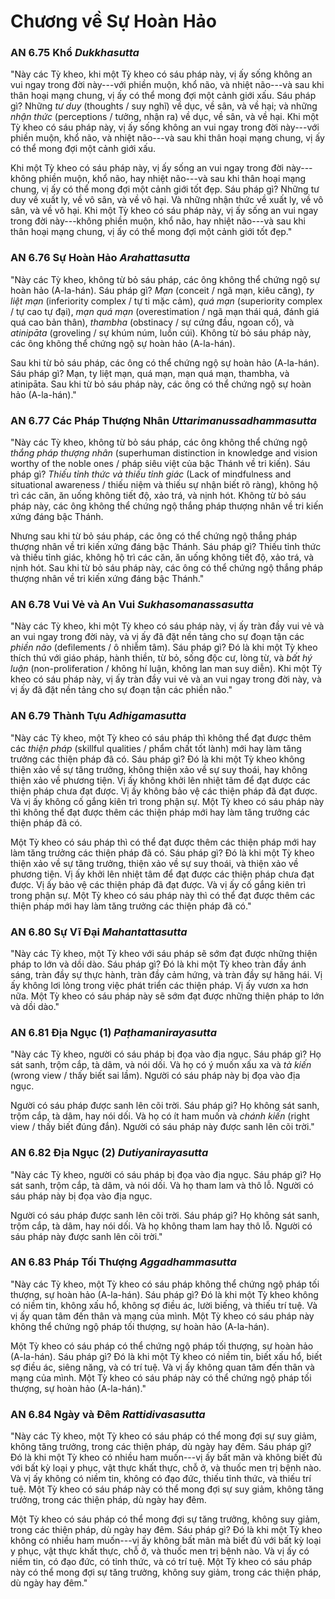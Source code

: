 # Chương về Sự Hoàn Hảo

### AN 6.75 Khổ *Dukkhasutta*

"Này các Tỳ kheo, khi một Tỳ kheo có sáu pháp này, vị ấy sống không an vui ngay trong đời này---với phiền muộn, khổ não, và nhiệt não---và sau khi thân hoại mạng chung, vị ấy có thể mong đợi một cảnh giới xấu. Sáu pháp gì? Những *tư duy* (thoughts / suy nghĩ) về dục, về sân, và về hại; và những *nhận thức* (perceptions / tưởng, nhận ra) về dục, về sân, và về hại. Khi một Tỳ kheo có sáu pháp này, vị ấy sống không an vui ngay trong đời này---với phiền muộn, khổ não, và nhiệt não---và sau khi thân hoại mạng chung, vị ấy có thể mong đợi một cảnh giới xấu.

Khi một Tỳ kheo có sáu pháp này, vị ấy sống an vui ngay trong đời này---không phiền muộn, khổ não, hay nhiệt não---và sau khi thân hoại mạng chung, vị ấy có thể mong đợi một cảnh giới tốt đẹp. Sáu pháp gì? Những tư duy về xuất ly, về vô sân, và về vô hại. Và những nhận thức về xuất ly, về vô sân, và về vô hại. Khi một Tỳ kheo có sáu pháp này, vị ấy sống an vui ngay trong đời này---không phiền muộn, khổ não, hay nhiệt não---và sau khi thân hoại mạng chung, vị ấy có thể mong đợi một cảnh giới tốt đẹp."

<!--pg-->
### AN 6.76 Sự Hoàn Hảo *Arahattasutta*

"Này các Tỳ kheo, không từ bỏ sáu pháp, các ông không thể chứng ngộ sự hoàn hảo (A-la-hán). Sáu pháp gì? *Mạn* (conceit / ngã mạn, kiêu căng), *ty liệt mạn* (inferiority complex / tự ti mặc cảm), *quá mạn* (superiority complex / tự cao tự đại), *mạn quá mạn* (overestimation / ngã mạn thái quá, đánh giá quá cao bản thân), *thambha* (obstinacy / sự cứng đầu, ngoan cố), và *atinipāta* (groveling / sự khúm núm, luồn cúi). Không từ bỏ sáu pháp này, các ông không thể chứng ngộ sự hoàn hảo (A-la-hán).

Sau khi từ bỏ sáu pháp, các ông có thể chứng ngộ sự hoàn hảo (A-la-hán). Sáu pháp gì? Mạn, ty liệt mạn, quá mạn, mạn quá mạn, thambha, và atinipāta. Sau khi từ bỏ sáu pháp này, các ông có thể chứng ngộ sự hoàn hảo (A-la-hán)."

<!--pg-->
### AN 6.77 Các Pháp Thượng Nhân *Uttarimanussadhammasutta*

"Này các Tỳ kheo, không từ bỏ sáu pháp, các ông không thể chứng ngộ *thắng pháp thượng nhân* (superhuman distinction in knowledge and vision worthy of the noble ones / pháp siêu việt của bậc Thánh về tri kiến). Sáu pháp gì? *Thiếu tỉnh thức và thiếu tỉnh giác* (Lack of mindfulness and situational awareness / thiếu niệm và thiếu sự nhận biết rõ ràng), không hộ trì các căn, ăn uống không tiết độ, xảo trá, và nịnh hót. Không từ bỏ sáu pháp này, các ông không thể chứng ngộ thắng pháp thượng nhân về tri kiến xứng đáng bậc Thánh.

Nhưng sau khi từ bỏ sáu pháp, các ông có thể chứng ngộ thắng pháp thượng nhân về tri kiến xứng đáng bậc Thánh. Sáu pháp gì? Thiếu tỉnh thức và thiếu tỉnh giác, không hộ trì các căn, ăn uống không tiết độ, xảo trá, và nịnh hót. Sau khi từ bỏ sáu pháp này, các ông có thể chứng ngộ thắng pháp thượng nhân về tri kiến xứng đáng bậc Thánh."

<!--pg-->
### AN 6.78 Vui Vẻ và An Vui *Sukhasomanassasutta*

"Này các Tỳ kheo, khi một Tỳ kheo có sáu pháp này, vị ấy tràn đầy vui vẻ và an vui ngay trong đời này, và vị ấy đã đặt nền tảng cho sự đoạn tận các *phiền não* (defilements / ô nhiễm tâm). Sáu pháp gì? Đó là khi một Tỳ kheo thích thú với giáo pháp, hành thiền, từ bỏ, sống độc cư, lòng từ, và *bất hý luận* (non-proliferation / không hí luận, không lan man suy diễn). Khi một Tỳ kheo có sáu pháp này, vị ấy tràn đầy vui vẻ và an vui ngay trong đời này, và vị ấy đã đặt nền tảng cho sự đoạn tận các phiền não."

<!--pg-->
### AN 6.79 Thành Tựu *Adhigamasutta*

"Này các Tỳ kheo, một Tỳ kheo có sáu pháp thì không thể đạt được thêm các *thiện pháp* (skillful qualities / phẩm chất tốt lành) mới hay làm tăng trưởng các thiện pháp đã có. Sáu pháp gì? Đó là khi một Tỳ kheo không thiện xảo về sự tăng trưởng, không thiện xảo về sự suy thoái, hay không thiện xảo về phương tiện. Vị ấy không khởi lên nhiệt tâm để đạt được các thiện pháp chưa đạt được. Vị ấy không bảo vệ các thiện pháp đã đạt được. Và vị ấy không cố gắng kiên trì trong phận sự. Một Tỳ kheo có sáu pháp này thì không thể đạt được thêm các thiện pháp mới hay làm tăng trưởng các thiện pháp đã có.

Một Tỳ kheo có sáu pháp thì có thể đạt được thêm các thiện pháp mới hay làm tăng trưởng các thiện pháp đã có. Sáu pháp gì? Đó là khi một Tỳ kheo thiện xảo về sự tăng trưởng, thiện xảo về sự suy thoái, và thiện xảo về phương tiện. Vị ấy khởi lên nhiệt tâm để đạt được các thiện pháp chưa đạt được. Vị ấy bảo vệ các thiện pháp đã đạt được. Và vị ấy cố gắng kiên trì trong phận sự. Một Tỳ kheo có sáu pháp này thì có thể đạt được thêm các thiện pháp mới hay làm tăng trưởng các thiện pháp đã có."

<!--pg-->
### AN 6.80 Sự Vĩ Đại *Mahantattasutta*

"Này các Tỳ kheo, một Tỳ kheo với sáu pháp sẽ sớm đạt được những thiện pháp to lớn và dồi dào. Sáu pháp gì? Đó là khi một Tỳ kheo tràn đầy ánh sáng, tràn đầy sự thực hành, tràn đầy cảm hứng, và tràn đầy sự hăng hái. Vị ấy không lơi lỏng trong việc phát triển các thiện pháp. Vị ấy vươn xa hơn nữa. Một Tỳ kheo có sáu pháp này sẽ sớm đạt được những thiện pháp to lớn và dồi dào."

<!--pg-->
### AN 6.81 Địa Ngục (1) *Paṭhamanirayasutta*

"Này các Tỳ kheo, người có sáu pháp bị đọa vào địa ngục. Sáu pháp gì? Họ sát sanh, trộm cắp, tà dâm, và nói dối. Và họ có ý muốn xấu xa và *tà kiến* (wrong view / thấy biết sai lầm). Người có sáu pháp này bị đọa vào địa ngục.

Người có sáu pháp được sanh lên cõi trời. Sáu pháp gì? Họ không sát sanh, trộm cắp, tà dâm, hay nói dối. Và họ có ít ham muốn và *chánh kiến* (right view / thấy biết đúng đắn). Người có sáu pháp này được sanh lên cõi trời."

<!--pg-->
### AN 6.82 Địa Ngục (2) *Dutiyanirayasutta*

"Này các Tỳ kheo, người có sáu pháp bị đọa vào địa ngục. Sáu pháp gì? Họ sát sanh, trộm cắp, tà dâm, và nói dối. Và họ tham lam và thô lỗ. Người có sáu pháp này bị đọa vào địa ngục.

Người có sáu pháp được sanh lên cõi trời. Sáu pháp gì? Họ không sát sanh, trộm cắp, tà dâm, hay nói dối. Và họ không tham lam hay thô lỗ. Người có sáu pháp này được sanh lên cõi trời."

<!--pg-->
### AN 6.83 Pháp Tối Thượng *Aggadhammasutta*

"Này các Tỳ kheo, một Tỳ kheo có sáu pháp không thể chứng ngộ pháp tối thượng, sự hoàn hảo (A-la-hán). Sáu pháp gì? Đó là khi một Tỳ kheo không có niềm tin, không xấu hổ, không sợ điều ác, lười biếng, và thiếu trí tuệ. Và vị ấy quan tâm đến thân và mạng của mình. Một Tỳ kheo có sáu pháp này không thể chứng ngộ pháp tối thượng, sự hoàn hảo (A-la-hán).

Một Tỳ kheo có sáu pháp có thể chứng ngộ pháp tối thượng, sự hoàn hảo (A-la-hán). Sáu pháp gì? Đó là khi một Tỳ kheo có niềm tin, biết xấu hổ, biết sợ điều ác, siêng năng, và có trí tuệ. Và vị ấy không quan tâm đến thân và mạng của mình. Một Tỳ kheo có sáu pháp này có thể chứng ngộ pháp tối thượng, sự hoàn hảo (A-la-hán)."

<!--pg-->
### AN 6.84 Ngày và Đêm *Rattidivasasutta*

"Này các Tỳ kheo, một Tỳ kheo có sáu pháp có thể mong đợi sự suy giảm, không tăng trưởng, trong các thiện pháp, dù ngày hay đêm. Sáu pháp gì? Đó là khi một Tỳ kheo có nhiều ham muốn---vị ấy bất mãn và không biết đủ với bất kỳ loại y phục, vật thực khất thực, chỗ ở, và thuốc men trị bệnh nào. Và vị ấy không có niềm tin, không có đạo đức, thiếu tỉnh thức, và thiếu trí tuệ. Một Tỳ kheo có sáu pháp này có thể mong đợi sự suy giảm, không tăng trưởng, trong các thiện pháp, dù ngày hay đêm.

Một Tỳ kheo có sáu pháp có thể mong đợi sự tăng trưởng, không suy giảm, trong các thiện pháp, dù ngày hay đêm. Sáu pháp gì? Đó là khi một Tỳ kheo không có nhiều ham muốn---vị ấy không bất mãn mà biết đủ với bất kỳ loại y phục, vật thực khất thực, chỗ ở, và thuốc men trị bệnh nào. Và vị ấy có niềm tin, có đạo đức, có tỉnh thức, và có trí tuệ. Một Tỳ kheo có sáu pháp này có thể mong đợi sự tăng trưởng, không suy giảm, trong các thiện pháp, dù ngày hay đêm."